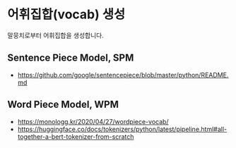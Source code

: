 # 어휘집합(vocab) 생성
말뭉치로부터 어휘집합을 생성합니다.

## Sentence Piece Model, SPM
- https://github.com/google/sentencepiece/blob/master/python/README.md

## Word Piece Model, WPM
- https://monologg.kr/2020/04/27/wordpiece-vocab/
- https://huggingface.co/docs/tokenizers/python/latest/pipeline.html#all-together-a-bert-tokenizer-from-scratch
